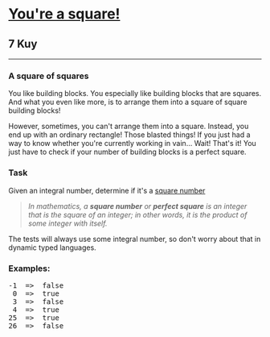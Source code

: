 <h1><a href="https://www.codewars.com/kata/54c27a33fb7da0db0100040e">You're a square!</a></h1>
<h2>7 Kuy</h2>
<hr>
<h3>A square of squares</h3>
<p>You like building blocks. You especially like building blocks that are squares. 
And what you even like more, is to arrange them into a square of square building blocks!</p>
<p>However, sometimes, you can't arrange them into a square. Instead, you end up with an ordinary rectangle! 
Those blasted things! If you just had a way to know whether you're currently working in vain… 
Wait! That's it! You just have to check if your number of building blocks is a perfect square.</p>
<h3>Task</h3>
<p>Given an integral number, determine if it's a 
<a href="https://en.wikipedia.org/wiki/Square_number" data-turbolinks="false" target="_blank">square number</a></p>
<blockquote><p><em>In mathematics, a <strong>square number</strong> or <strong>perfect square</strong> is an integer 
that is the square of an integer; 
in other words, it is the product of some integer with itself.</em></p></blockquote>
<p>The tests will always use some integral number, so don't worry about that in dynamic typed languages.</p>
<h3>Examples:</h3>
<pre>
-1  =>  false
 0  =>  true
 3  =>  false
 4  =>  true
25  =>  true
26  =>  false
</pre>